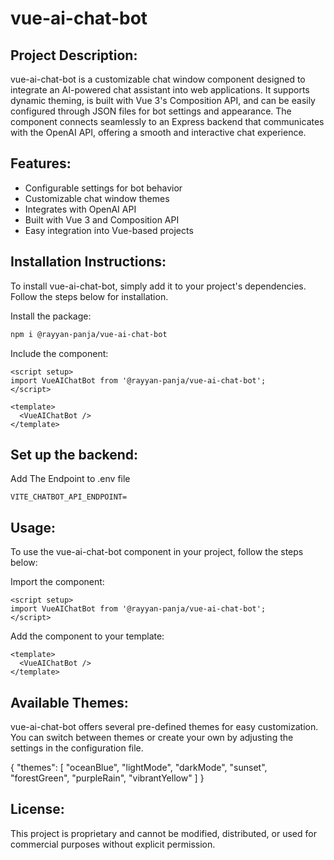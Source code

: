 # vue-ai-chat-bot

## Project Description:
vue-ai-chat-bot is a customizable chat window component designed to integrate an AI-powered chat assistant into web applications. It supports dynamic theming, is built with Vue 3's Composition API, and can be easily configured through JSON files for bot settings and appearance. The component connects seamlessly to an Express backend that communicates with the OpenAI API, offering a smooth and interactive chat experience.

## Features:

* Configurable settings for bot behavior
* Customizable chat window themes
* Integrates with OpenAI API
* Built with Vue 3 and Composition API
* Easy integration into Vue-based projects

## Installation Instructions:

To install vue-ai-chat-bot, simply add it to your project's dependencies. Follow the steps below for installation.

Install the package:

```bash
npm i @rayyan-panja/vue-ai-chat-bot
```

Include the component:

```vue
<script setup>
import VueAIChatBot from '@rayyan-panja/vue-ai-chat-bot';
</script>

<template>
  <VueAIChatBot />
</template>
```

## Set up the backend:

Add The Endpoint to .env file

```env
VITE_CHATBOT_API_ENDPOINT=
```

## Usage:

To use the vue-ai-chat-bot component in your project, follow the steps below:

Import the component:
```vue
<script setup>
import VueAIChatBot from '@rayyan-panja/vue-ai-chat-bot';
</script>
```

Add the component to your template:
```vue
<template>
  <VueAIChatBot />
</template>
```

## Available Themes:
vue-ai-chat-bot offers several pre-defined themes for easy customization. You can switch between themes or create your own by adjusting the settings in the configuration file.

{
  "themes": [
    "oceanBlue",
    "lightMode",
    "darkMode",
    "sunset",
    "forestGreen",
    "purpleRain",
    "vibrantYellow"
  ]
}

## License:
This project is proprietary and cannot be modified, distributed, or used for commercial purposes without explicit permission.

